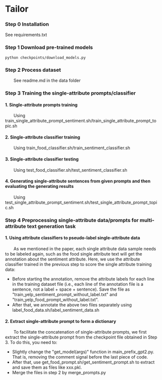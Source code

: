 # Tailor
### Step 0 Installation
See requirements.txt

### Step 1 Download pre-trained models

```
python checkpoints/download_models.py
```


### Step 2 Process dataset

&emsp;&emsp;See readme.md in the data folder

### Step 3 Training the single-attribute prompts/classifier
#### 1. Single-attribute prompts training
&emsp;&emsp;Using train_single_attribute_prompt_sentiment.sh/train_single_attribute_prompt_topic.sh
#### 2. Single-attribute classifier training
&emsp;&emsp;Using train_food_classifier.sh/train_sentiment_classifier.sh 
#### 3. Single-attribute classifier testing
&emsp;&emsp;Using test_food_classifier.sh/test_sentiment_classifier.sh
#### 4. Generating single-attribute sentences from given prompts and then evaluating the generating results
&emsp;&emsp;Using test_single_attribute_prompt_sentiment.sh/test_single_attribute_prompt_topic.sh
   
### Step 4 Preprocessing single-attribute data/prompts for multi-attribute text generation task
#### 1. Using attribute classifiers to pseudo-label single-attribute data
&emsp;&emsp;As we mentioned in the paper, each single attribute data sample needs to be labeled again, such as the food single attribute text will get the annotation about the sentiment attribute. Here, we use the attribute classifier trained in the previous step to score the single attribute training data:
   - Before starting the annotation, remove the attribute labels for each line in the training dataset file (i.e., each line of the annotation file is a sentence, not a label + space + sentence). Save the file as "train_yelp_sentiment_prompt_without_label.txt" and "train_yelp_food_prompt_without_label.txt".
   - After that, we annotate the above two files separately using label_food_data.sh/label_sentiment_data.sh
#### 2. Extract single-attribute prompt to form a dictionary
&emsp;&emsp;To facilitate the concatenation of single-attribute prompts, we first extract the single-attribute prompt from the checkpoint file obtained in Step 3. To do this, you need to:
- Slightly change the "get_model(args)" function in main_prefix_gpt2.py. That is, removing the comment signal before the last piece of code.
- After that, use get_food_prompt.sh/get_sentiment_prompt.sh to extract and save them as files like xxx.pkl.
- Merge the files in step 2 by merge_prompts.py


   
